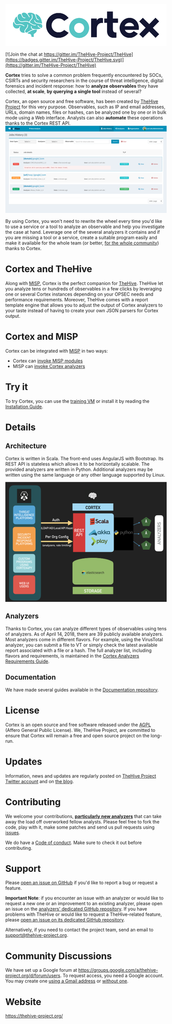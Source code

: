 ![](images/cortex-logo.png)

[![Join the chat at https://gitter.im/TheHive-Project/TheHive](https://badges.gitter.im/TheHive-Project/TheHive.svg)](https://gitter.im/TheHive-Project/TheHive)

**Cortex** tries to solve a common problem frequently encountered by SOCs, CSIRTs and security researchers in the course of threat intelligence, digital forensics and incident response: how to **analyze observables** they have collected, **at scale**, **by querying a single tool** instead of several?

Cortex, an open source and free software, has been created by [TheHive Project](https://thehive-project.org) for this very purpose. Observables, such as IP and email addresses, URLs, domain names, files or hashes, can be analyzed one by one or in bulk mode using a Web interface. Analysts can also **automate** these operations thanks to the Cortex REST API.
![](images/cortex-analyzers.png)

By using Cortex, you won't need to rewrite the wheel every time you'd like to use a service or a tool to analyze an observable and help you investigate the case at hand. Leverage one of the several analyzers it contains and if you are missing a tool or a service, create a suitable program easily and make it available for the whole team (or better, [for the whole community](https://github.com/TheHive-Project/cortex-analyzers/)) thanks to Cortex.

# Cortex and TheHive
Along with [MISP](http://www.misp-project.org/), Cortex is the perfect companion for [TheHive](https://thehive-project.org). TheHive let you analyze tens or hundreds of observables in a few clicks by leveraging one or several Cortex instances depending on your OPSEC needs and performance requirements. Moreover, TheHive comes with a report template engine that allows you to adjust the output of Cortex analyzers to your taste instead of having to create your own JSON parsers for Cortex output.

# Cortex and MISP
Cortex can be integrated with [MISP](http://www.misp-project.org/) in two ways:
- Cortex can [invoke MISP modules](https://github.com/TheHive-Project/CortexDocs/blob/master/misp.md#invoke-misp-modules-within-cortex)
- MISP can [invoke Cortex analyzers](https://github.com/TheHive-Project/CortexDocs/blob/master/misp.md#invoke-cortex-analyzers-within-misp)

# Try it
To try Cortex, you can use the [training VM](https://github.com/TheHive-Project/TheHiveDocs/blob/master/training-material.md) or install it by reading the [Installation Guide](https://github.com/TheHive-Project/CortexDocs/blob/master/installation/install-guide.md).

# Details
## Architecture
Cortex is written in Scala. The front-end uses AngularJS with Bootstrap. Its REST API is stateless which allows it to be horizontally scalable. The provided analyzers are written in Python. Additional analyzers may be written using the same language or any other language supported by Linux.

![](images/Architecture.png)

## Analyzers
Thanks to Cortex, you can analyze different types of observables using tens of analyzers. As of April 14, 2018, there are 39 publicly available analyzers. Most analyzers come in different flavors. For example, using the VirusTotal analyzer, you can submit a file to VT or simply check the latest available report associated with a file or a hash. The full analyzer list, including flavors and requirements, is maintained in the
[Cortex Analyzers Requirements Guide](https://github.com/TheHive-Project/CortexDocs/blob/master/analyzer_requirements.md).

## Documentation
We have made several guides available in the [Documentation repository](https://github.com/TheHive-Project/CortexDocs).

# License
Cortex is an open source and free software released under the [AGPL](https://github.com/TheHive-Project/Cortex/blob/master/LICENSE) (Affero General Public License). We, TheHive Project, are committed to ensure that Cortex will remain a free and open source project on the long-run.

# Updates
Information, news and updates are regularly posted on [TheHive Project Twitter account](https://twitter.com/thehive_project) and on [the blog](https://blog.thehive-project.org/).

# Contributing
We welcome your contributions, **[particularly new analyzers](https://github.com/TheHive-Project/CortexDocs/blob/master/api/how-to-create-an-analyzer.md)**
that can take away the load off overworked fellow analysts. Please feel free 
to fork the code, play with it, make some patches and send us pull requests 
using [issues](https://github.com/TheHive-Project/Cortex/issues).

We do have a [Code of conduct](code_of_conduct.md). Make sure to check it out before contributing.

# Support
Please [open an issue on GitHub](https://github.com/TheHive-Project/Cortex/issues) if you'd like to report a bug or request a feature.

**Important Note**: if you encounter an issue with an analyzer or would like to
request a new one or an improvement to an existing analyzer, please open an
issue on the [analyzers' dedicated GitHub repository](https://github.com/TheHive-Project/cortex-analyzers/issues/new).
If you have problems with TheHive or would like to request a TheHive-related
feature, please [open an issue on its dedicated GitHub repository](https://github.com/TheHive-Project/TheHive/issues/new).

Alternatively, if you need to contact the project team, send an email to <support@thehive-project.org>.

# Community Discussions
We have set up a Google forum at <https://groups.google.com/a/thehive-project.org/d/forum/users>. To request access, you need a Google account. You may create one [using a Gmail address](https://accounts.google.com/SignUp?hl=en) or [without one](https://accounts.google.com/SignUpWithoutGmail?hl=en).

# Website
<https://thehive-project.org/>
